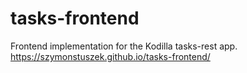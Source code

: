# tasks-frontend

Frontend implementation for the Kodilla tasks-rest app.
https://szymonstuszek.github.io/tasks-frontend/